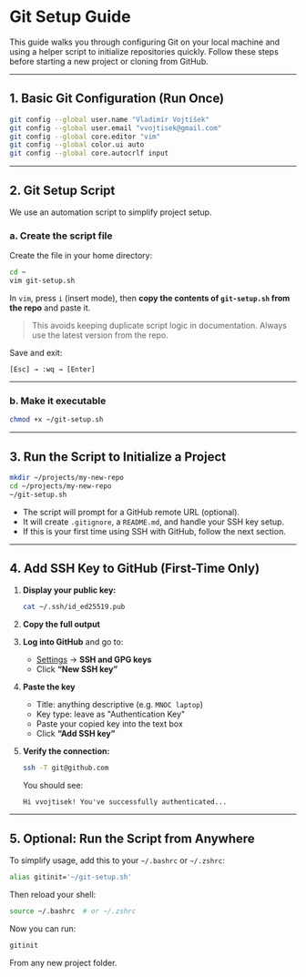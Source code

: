 # Git Setup Guide

This guide walks you through configuring Git on your local machine and using a helper script to initialize repositories quickly. Follow these steps before starting a new project or cloning from GitHub.

---

## 1. Basic Git Configuration (Run Once)

```bash
git config --global user.name "Vladimír Vojtíšek"
git config --global user.email "vvojtisek@gmail.com"
git config --global core.editor "vim"
git config --global color.ui auto
git config --global core.autocrlf input
```

---

## 2. Git Setup Script

We use an automation script to simplify project setup.

### a. **Create the script file**

Create the file in your home directory:

```bash
cd ~
vim git-setup.sh
```

In `vim`, press `i` (insert mode), then **copy the contents of `git-setup.sh` from the repo** and paste it.

> This avoids keeping duplicate script logic in documentation. Always use the latest version from the repo.

Save and exit:

```vim
[Esc] → :wq → [Enter]
```

---

### b. **Make it executable**

```bash
chmod +x ~/git-setup.sh
```

---

## 3. Run the Script to Initialize a Project

```bash
mkdir ~/projects/my-new-repo
cd ~/projects/my-new-repo
~/git-setup.sh
```

* The script will prompt for a GitHub remote URL (optional).
* It will create `.gitignore`, a `README.md`, and handle your SSH key setup.
* If this is your first time using SSH with GitHub, follow the next section.

---

## 4. Add SSH Key to GitHub (First-Time Only)

1. **Display your public key:**

   ```bash
   cat ~/.ssh/id_ed25519.pub
   ```

2. **Copy the full output**

3. **Log into GitHub** and go to:

   * [Settings](https://github.com/settings/keys) → **SSH and GPG keys**
   * Click **“New SSH key”**

4. **Paste the key**

   * Title: anything descriptive (e.g. `MNOC laptop`)
   * Key type: leave as "Authentication Key"
   * Paste your copied key into the text box
   * Click **“Add SSH key”**

5. **Verify the connection:**

   ```bash
   ssh -T git@github.com
   ```

   You should see:

   ```
   Hi vvojtisek! You've successfully authenticated...
   ```

---

## 5. Optional: Run the Script from Anywhere

To simplify usage, add this to your `~/.bashrc` or `~/.zshrc`:

```bash
alias gitinit='~/git-setup.sh'
```

Then reload your shell:

```bash
source ~/.bashrc  # or ~/.zshrc
```

Now you can run:

```bash
gitinit
```

From any new project folder.
